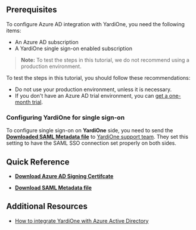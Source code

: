## Prerequisites

To configure Azure AD integration with YardiOne, you need the following items:

- An Azure AD subscription
- A YardiOne single sign-on enabled subscription

> **Note:**
> To test the steps in this tutorial, we do not recommend using a production environment.

To test the steps in this tutorial, you should follow these recommendations:

- Do not use your production environment, unless it is necessary.
- If you don't have an Azure AD trial environment, you can [get a one-month trial](https://azure.microsoft.com/pricing/free-trial/).

### Configuring YardiOne for single sign-on

To configure single sign-on on **YardiOne** side, you need to send the **[Downloaded SAML Metadata file](%metadata:metadataDownloadUrl%)** to [YardiOne support team](https://clientcentral.yardi.com). They set this setting to have the SAML SSO connection set properly on both sides.

## Quick Reference

* **[Download Azure AD Signing Certifcate](%metadata:CertificateDownloadRawUrl%)**

* **[Download SAML Metadata file](%metadata:metadataDownloadUrl%)**

## Additional Resources

* [How to integrate YardiOne with Azure Active Directory](https://docs.microsoft.com/azure/active-directory/active-directory-saas-yardione-tutorial)
